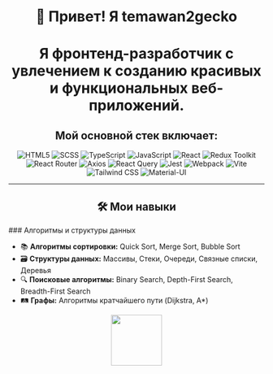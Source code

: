 <div align="center">

# 👋 Привет! Я temawan2gecko


# Я **фронтенд-разработчик** с увлечением к созданию красивых и функциональных веб-приложений. 
## Мой основной стек включает:

![HTML5](https://img.shields.io/badge/-HTML5-333?style=for-the-badge&logo=HTML5) 
![SCSS](https://img.shields.io/badge/-SCSS-333?style=for-the-badge&logo=sass) 
![TypeScript](https://img.shields.io/badge/-TypeScript-333?style=for-the-badge&logo=typescript) 
![JavaScript](https://img.shields.io/badge/-JavaScript-333?style=for-the-badge&logo=javascript) 
![React](https://img.shields.io/badge/-React-333?style=for-the-badge&logo=react)
![Redux Toolkit](https://img.shields.io/badge/-Redux%20Toolkit-333?style=for-the-badge&logo=redux) 
![React Router](https://img.shields.io/badge/-React%20Router-333?style=for-the-badge&logo=react-router) 
![Axios](https://img.shields.io/badge/-Axios-333?style=for-the-badge&logo=axios) 
![React Query](https://img.shields.io/badge/-React%20Query-333?style=for-the-badge&logo=reactquery) 
![Jest](https://img.shields.io/badge/-Jest-333?style=for-the-badge&logo=jest) 
![Webpack](https://img.shields.io/badge/-Webpack-333?style=for-the-badge&logo=webpack) 
![Vite](https://img.shields.io/badge/-Vite-333?style=for-the-badge&logo=vite) 
![Tailwind CSS](https://img.shields.io/badge/-Tailwind%20CSS-333?style=for-the-badge&logo=tailwindcss) 
![Material-UI](https://img.shields.io/badge/-Material%20UI-333?style=for-the-badge&logo=materialui) 

---

## 🛠️ Мои навыки
</div>
### Алгоритмы и структуры данных

- 📚 **Алгоритмы сортировки:** Quick Sort, Merge Sort, Bubble Sort
- 🗃️ **Структуры данных:** Массивы, Стеки, Очереди, Связные списки, Деревья
- 🔍 **Поисковые алгоритмы:** Binary Search, Depth-First Search, Breadth-First Search
- 🛤️ **Графы:** Алгоритмы кратчайшего пути (Dijkstra, A*)

<div id="header" align="center">
  <img src="https://media.giphy.com/media/v1.Y2lkPTc5MGI3NjExb2dycGhsd2lib3kza2UwMTQ2cnVtY2V1cHIwOTV6OGJ2YW11MTl0NSZlcD12MV9pbnRlcm5hbF9naWZfYnlfaWQmY3Q9Zw/3oKIPnAiaMCws8nOsE/giphy.gif" width="100"/>
</div>

<!--
**temawan2gecko/temawan2gecko** is a ✨ _special_ ✨ repository because its `README.md` (this file) appears on your GitHub profile.

Here are some ideas to get you started:

- 🔭 I’m currently working on ...
- 🌱 I’m currently learning ...
- 👯 I’m looking to collaborate on ...
- 🤔 I’m looking for help with ...
- 💬 Ask me about ...
- 📫 How to reach me: ...
- 😄 Pronouns: ...
- ⚡ Fun fact: ...
-->
